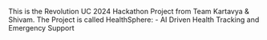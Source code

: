 This is the Revolution UC 2024 Hackathon Project from Team Kartavya & Shivam. 
The Project is called HealthSphere: - AI Driven Health Tracking and Emergency Support